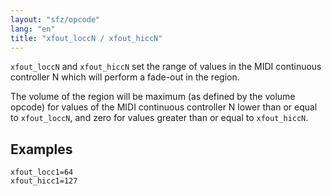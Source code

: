 ```yaml
---
layout: "sfz/opcode"
lang: "en"
title: "xfout_loccN / xfout_hiccN"
---
```

`xfout_loccN` and `xfout_hiccN` set the range of values in the MIDI continuous
controller N which will perform a fade-out in the region.

The volume of the region will be maximum (as defined by the volume opcode) for
values of the MIDI continuous controller N lower than or equal to `xfout_loccN`,
and zero for values greater than or equal to `xfout_hiccN`.

## Examples

```
xfout_locc1=64
xfout_hicc1=127
```
